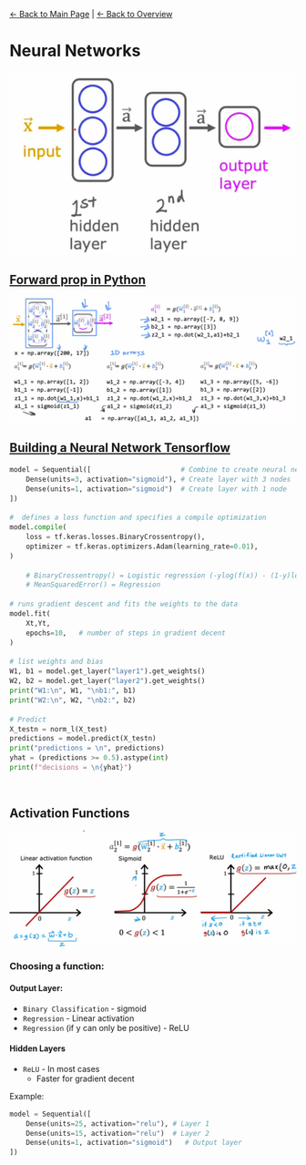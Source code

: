 [← Back to Main Page](../../README.md) | [← Back to Overview](../supervised_learning.md)

# Neural Networks
<img src="images/neural_net_ex.png">

<br>

## [Forward prop in Python](simple_implementation/python_manual.ipynb)
<img src="images/fwd_prop_py.png">


## [Building a Neural Network Tensorflow](simple_implementation/tensorflow.ipynb)


```python
model = Sequential([                      # Combine to create neural network
    Dense(units=3, activation="sigmoid"), # Create layer with 3 nodes
    Dense(units=1, activation="sigmoid")  # Create layer with 1 node
])

#  defines a loss function and specifies a compile optimization
model.compile(
    loss = tf.keras.losses.BinaryCrossentropy(),
    optimizer = tf.keras.optimizers.Adam(learning_rate=0.01),
)

    # BinaryCrossentropy() = Logistic regression (-ylog(f(x)) - (1-y)log(1-f(x)))
    # MeanSquaredError() = Regression 

# runs gradient descent and fits the weights to the data
model.fit(
    Xt,Yt,            
    epochs=10,   # number of steps in gradient decent
)

# list weights and bias
W1, b1 = model.get_layer("layer1").get_weights()
W2, b2 = model.get_layer("layer2").get_weights()
print("W1:\n", W1, "\nb1:", b1)
print("W2:\n", W2, "\nb2:", b2)

# Predict
X_testn = norm_l(X_test)
predictions = model.predict(X_testn)
print("predictions = \n", predictions)
yhat = (predictions >= 0.5).astype(int)
print(f"decisions = \n{yhat}")
```
<br>

## Activation Functions

<img src="images/activation_funcs.png" width= 750>

### Choosing a function:
#### Output Layer:
- `Binary Classification` - sigmoid
- `Regression` - Linear activation
- `Regression` (if y can only be positive) - ReLU

#### Hidden Layers
- `ReLU` - In most cases
    - Faster for gradient decent

Example:
```python
model = Sequential([                     
    Dense(units=25, activation="relu"), # Layer 1
    Dense(units=15, activation="relu")  # Layer 2
    Dense(units=1, activation="sigmoid")   # Output layer
])
```